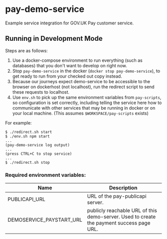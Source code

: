 # pay-demo-service
Example service integration for GOV.UK Pay customer service.

## Running in Development Mode

Steps are as follows:

1. Use a docker-compose environment to run everything (such as databases) that you don't want to develop on right now.
2. Stop `pay-demo-service` in the docker (`docker stop pay-demo-service`), to get ready to run from your checked out copy instead.
3. Because our journeys expect demo-service to be accessible to the browser on dockerhost (not localhost), run the redirect script to send these requests to localhost.
4. Use `env.sh` to pick up the same environment variables from `pay-scripts`, so configuration is set correctly, including telling the service here how to communicate with other services that may be running in docker or on your local machine. (This assumes `$WORKSPACE/pay-scripts` exists)

For example:

```
$ ./redirect.sh start
$ ./env.sh npm start
...
(pay-demo-service log output)
...
(press CTRL+C to stop service)
...
$ ./redirect.sh stop
```

### Required environment variables:

| Name | Description |
| ---- | ----------- |
| PUBLICAPI_URL | URL of the pay-publicapi server. |
| DEMOSERVICE_PAYSTART_URL | publicly reachable URL of this demo-server. Used to create the payment success page URL. |
